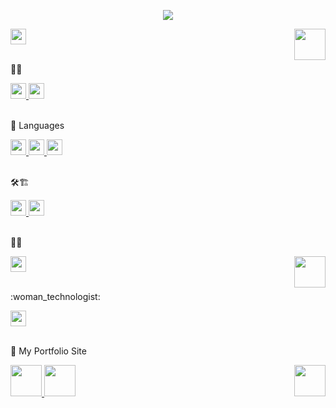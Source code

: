 <p align="center">
    <image src="https://github.com/seol-yu/seol-yu/blob/master/imgs/seolyu.gif" />
</p>
<p>
    <a href="https://github.com/seol-yu" target="_blank">
        <image src="https://github.com/seol-yu/seol-yu/blob/master/imgs/author-badge-logo.png?raw=true" height=25 />
    </a>
    <a href="https://github.com/seol-yu" target="_blank">
        <image src="https://github.com/seol-yu/seol-yu/blob/master/imgs/mona.png?raw=true" align=right width=50 />
    </a>
</p>
<br />
📝🎨
<p align="left">
    <a href="https://github.com/seol-yu/TIL/tree/master/HTML_CSS" target="_blank">
        <image src="https://github.com/seol-yu/seol-yu/blob/master/imgs/html-badge-logo.png?raw=true" height=25 />
    </a>
    <a href="https://github.com/seol-yu/TIL/tree/master/HTML_CSS" target="_blank">
        <image src="https://github.com/seol-yu/seol-yu/blob/master/imgs/css-badge-logo.png?raw=true" height=25 />
    </a>
</p>
<br />
🎤 Languages
<p align="left">
    <a href="https://github.com/seol-yu/TIL/tree/master/JavaScript" target="_blank">
        <image src="https://github.com/seol-yu/seol-yu/blob/master/imgs/javascript-badge-logo.png?raw=true" height=25 />
    </a>
    <a href="https://github.com/seol-yu/TIL/tree/master/TypeScript" target="_blank">
        <image src="https://github.com/seol-yu/seol-yu/blob/master/imgs/typescript-badge-logo.png?raw=true" height=25 />
    </a>
    <a href="https://github.com/seol-yu/TIL/tree/master/Python" target="_blank">
        <image src="https://github.com/seol-yu/seol-yu/blob/master/imgs/python-badge-logo.png?raw=true" height=25 />
    </a>
    <!-- <a href="https://github.com/seol-yu/TIL/tree/master/C" target="_blank">
        <image src="https://github.com/seol-yu/seol-yu/blob/master/imgs/c-badge-logo.png?raw=true" height=25 />
    </a>
    <a href="https://github.com/seol-yu/TIL/tree/master/C++" target="_blank">
        <image src="https://github.com/seol-yu/seol-yu/blob/master/imgs/cPlusPlus-badge-logo.png?raw=true" height=25 />
    </a> -->
</p>
<br />
🛠🏗️
<p>
    <a href="https://github.com/seol-yu/TIL/tree/master/React" target="_blank">
        <image src="https://github.com/seol-yu/seol-yu/blob/master/imgs/react-badge-logo.png?raw=true" height=25 />
    </a>
    <!-- <a href="https://github.com/seol-yu/TIL/tree/master/VueJS" target="_blank">
        <image src="https://github.com/seol-yu/seol-yu/blob/master/imgs/vue-badge-logo.png?raw=true" height=25 />
    </a> -->
    <a href="https://github.com/seol-yu/TIL/tree/master/NodeJS" target="_blank">
        <image src="https://github.com/seol-yu/seol-yu/blob/master/imgs/nodejs-badge-logo.png?raw=true" height=25 />
    </a>
</p>
<br />
🐙😻
<p>
    <a href="https://github.com/seol-yu/TIL/tree/master/Git" target="_blank">
        <image src="https://github.com/seol-yu/seol-yu/blob/master/imgs/git-badge-logo.png?raw=true" height=25 />
    </a>
    <a href="https://github.com/seol-yu" target="_blank">
        <image src="https://github.com/seol-yu/seol-yu/blob/master/imgs/mona-whisper.gif?raw=true" align=right width=50 />
    </a>
</p>
<br />
:woman_technologist:
<p>
    <!-- <a href="https://github.com/seol-yu" target="_blank">
        <image src="https://github.com/seol-yu/seol-yu/blob/master/imgs/42-badge-logo.png?raw=true" height=25 />
    </a> -->
    <a href="https://github.com/seol-yu/Algorithm" target="_blank">
        <image src="https://github.com/seol-yu/seol-yu/blob/master/imgs/PS-badge-logo.png?raw=true" height=25 />
    </a>
</p>
<br />
🌸 My Portfolio Site
<p>
    <a href="https://seol-yu.github.io/" target="_blank">
        <image src="https://github.com/seol-yu/seol-yu/blob/master/imgs/Portfolio1.png?raw=true" height=50 />
    </a>
    <a href="https://seol-yu.github.io/portfolio/" target="_blank">
        <image src="https://github.com/seol-yu/seol-yu/blob/master/imgs/Portfolio2-2.png?raw=true" height=50 />
    </a>
    <a href="https://github.com/seol-yu" target="_blank">
        <image src="https://github.com/seol-yu/seol-yu/blob/master/imgs/mona-loading-dark.gif?raw=true" align=right width=50 />
    </a>
</p>